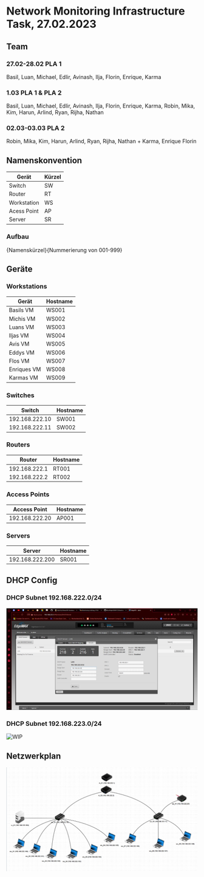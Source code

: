# Network Monitoring Infrastructure Task, 27.02.2023

## Team

### 27.02-28.02 PLA 1

Basil, Luan, Michael, Edlir, Avinash, Ilja, Florin, Enrique, Karma

### 1.03 PLA 1 & PLA 2

Basil, Luan, Michael, Edlir, Avinash, Ilja, Florin, Enrique, Karma, Robin, Mika, Kim, Harun, Arlind, Ryan, Rijha, Nathan

### 02.03-03.03 PLA 2

Robin, Mika, Kim, Harun, Arlind, Ryan, Rijha, Nathan + Karma, Enrique Florin

## Namenskonvention

| Gerät       | Kürzel |
| ----------- | ------ |
| Switch      | SW     |
| Router      | RT     |
| Workstation | WS     |
| Acess Point | AP     |
| Server      | SR     |

### Aufbau

{Namenskürzel}{Nummerierung von 001-999}

## Geräte

### Workstations

| Gerät       | Hostname |
| ----------- | -------- |
| Basils VM   | WS001    |
| Michis VM   | WS002    |
| Luans VM    | WS003    |
| Iljas VM    | WS004    |
| Avis VM     | WS005    |
| Eddys VM    | WS006    |
| Flos VM     | WS007    |
| Enriques VM | WS008    |
| Karmas VM   | WS009    |

### Switches

| Switch         | Hostname |
| -------------- | -------- |
| 192.168.222.10 | SW001    |
| 192.168.222.11 | SW002    |

### Routers

| Router        | Hostname |
| ------------- | -------- |
| 192.168.222.1 | RT001    |
| 192.168.222.2 | RT002    |

### Access Points

| Access Point   | Hostname |
| -------------- | -------- |
| 192.168.222.20 | AP001    |

### Servers

| Server          | Hostname |
| --------------- | -------- |
| 192.168.222.200 | SR001    |

## DHCP Config

### DHCP Subnet 192.168.222.0/24

![dhcp-config-222](dhcp-config-222.png)

### DHCP Subnet 192.168.223.0/24

![WIP]()

## Netzwerkplan

![Netzwerkplan](Netzwerkplan.png)
